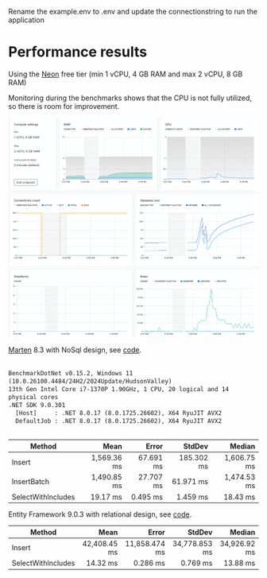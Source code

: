 Rename the example.env to .env and update the connectionstring to run the application

# Performance results

Using the [Neon](https://neon.com) free tier (min 1 vCPU, 4 GB RAM and max 2 vCPU, 8 GB RAM)

Monitoring during the benchmarks shows that the CPU is not fully utilized, so there is room for improvement.

![Monitor](img/monitor.png)

[Marten](https://martendb.io) 8.3 with NoSql design, see [code](https://github.com/mdissel/SqlNoSqlPerformance/blob/master/MartenDb/NoSql.cs).
```

BenchmarkDotNet v0.15.2, Windows 11 (10.0.26100.4484/24H2/2024Update/HudsonValley)
13th Gen Intel Core i7-1370P 1.90GHz, 1 CPU, 20 logical and 14 physical cores
.NET SDK 9.0.301
  [Host]     : .NET 8.0.17 (8.0.1725.26602), X64 RyuJIT AVX2
  DefaultJob : .NET 8.0.17 (8.0.1725.26602), X64 RyuJIT AVX2


```
| Method             | Mean        | Error     | StdDev     | Median      |
|------------------- |------------:|----------:|-----------:|------------:|
| Insert             | 1,569.36 ms | 67.691 ms | 185.302 ms | 1,606.75 ms |
| InsertBatch        | 1,490.85 ms | 27.707 ms |  61.971 ms | 1,474.53 ms |
| SelectWithIncludes |    19.17 ms |  0.495 ms |   1.459 ms |    18.43 ms |


Entity Framework 9.0.3 with relational design, see [code](https://github.com/mdissel/SqlNoSqlPerformance/blob/master/EF/EF.cs).

| Method             | Mean         | Error         | StdDev        | Median       |
|------------------- |-------------:|--------------:|--------------:|-------------:|
| Insert             | 42,408.45 ms | 11,858.474 ms | 34,778.853 ms | 34,926.92 ms |
| SelectWithIncludes |     14.32 ms |      0.286 ms |      0.769 ms |     13.88 ms |
